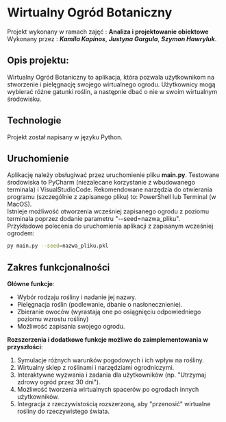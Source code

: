 # Wirtualny Ogród Botaniczny

Projekt wykonany w ramach zajęć : **Analiza i projektowanie obiektowe** \
Wykonany przez : ***Kamila Kapinos***, ***Justyna Gargula***, ***Szymon Hawryluk***.

## Opis projektu:
Wirtualny Ogród Botaniczny to aplikacja, która pozwala użytkownikom na stworzenie i pielęgnację swojego wirtualnego ogrodu. Użytkownicy mogą wybierać różne gatunki roślin, a następnie dbać o nie w swoim wirtualnym środowisku.

## Technologie
Projekt został napisany w języku Python.

## Uruchomienie
Aplikację należy obsługiwać przez uruchomienie pliku **main.py**. Testowane środowiska to PyCharm (niezalecane korzystanie z wbudowanego terminala) i VisualStudioCode. Rekomendowane narzędzia do otwierania programu (szczególnie z zapisanego pliku) to: PowerShell lub Terminal (w MacOS).\
Istnieje możliwość otworzenia wcześniej zapisanego ogrodu z poziomu terminala poprzez dodanie parametru "--seed=nazwa_pliku".\
Przykładowe polecenia do uruchomienia aplikacji z zapisanym wcześniej ogrodem: 
```bash
py main.py --seed=nazwa_pliku.pkl
```

## Zakres funkcjonalności
**Główne funkcje**:
- Wybór rodzaju rośliny i nadanie jej nazwy. 
- Pielęgnacja roślin (podlewanie, dbanie o nasłonecznienie).
- Zbieranie owoców (wyrastają one po osiągnięciu odpowiedniego poziomu wzrostu rośliny)
- Możliwość zapisania swojego ogrodu.

**Rozszerzenia i dodatkowe funkcje możliwe do zaimplementowania w przyszłości**:
1. Symulacje różnych warunków pogodowych i ich wpływ na rośliny.
2. Wirtualny sklep z roślinami i narzędziami ogrodniczymi.
3. Interaktywne wyzwania i zadania dla użytkowników (np. "Utrzymaj zdrowy ogród przez 30 dni").
4. Możliwość tworzenia wirtualnych spacerów po ogrodach innych użytkowników.
5. Integracja z rzeczywistością rozszerzoną, aby "przenosić" wirtualne rośliny do rzeczywistego świata.
